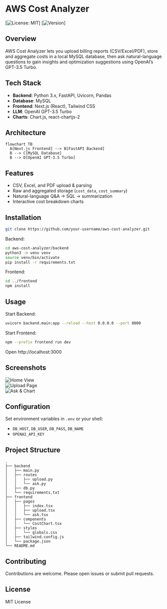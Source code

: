 # AWS Cost Analyzer

[![License: MIT](https://img.shields.io/badge/license-MIT-blue.svg)] [![Version](https://img.shields.io/badge/version-1.0.0-success)]  

## Overview

AWS Cost Analyzer lets you upload billing reports (CSV/Excel/PDF), store and aggregate costs in a local MySQL database, then ask natural-language questions to gain insights and optimization suggestions using OpenAI’s GPT-3.5 Turbo.

## Tech Stack

- **Backend**: Python 3.x, FastAPI, Uvicorn, Pandas  
- **Database**: MySQL  
- **Frontend**: Next.js (React), Tailwind CSS  
- **LLM**: OpenAI GPT-3.5 Turbo
- **Charts**: Chart.js, react-chartjs-2  

## Architecture

```mermaid
flowchart TB
  A[Next.js Frontend] --> B[FastAPI Backend]
  B --> C[MySQL Database]
  B --> D[OpenAI GPT-3.5 Turbo]
```

## Features

- CSV, Excel, and PDF upload & parsing  
- Raw and aggregated storage (`cost_data`, `cost_summary`)  
- Natural-language Q&A → SQL → summarization  
- Interactive cost breakdown charts  

## Installation

```bash
git clone https://github.com/your-username/aws-cost-analyzer.git
```

Backend:

```bash
cd aws-cost-analyzer/backend
python3 -m venv venv
source venv/bin/activate
pip install -r requirements.txt
```

Frontend:

```bash
cd ../frontend
npm install
```

## Usage

Start Backend:

```bash
uvicorn backend.main:app --reload --host 0.0.0.0 --port 8000
```

Start Frontend:

```bash
npm --prefix frontend run dev
```

Open http://localhost:3000

## Screenshots

![Home View](screenshots/home.png)  
![Upload Page](screenshots/upload.png)  
![Ask & Chart](screenshots/ask.png)  

## Configuration

Set environment variables in `.env` or your shell:

- `DB_HOST`, `DB_USER`, `DB_PASS`, `DB_NAME`  
- `OPENAI_API_KEY`

## Project Structure

```
.
├── backend
│   ├── main.py
│   ├── routes
│   │   ├── upload.py
│   │   └── ask.py
│   ├── db.py
│   └── requirements.txt
├── frontend
│   ├── pages
│   │   ├── index.tsx
│   │   ├── upload.tsx
│   │   └── ask.tsx
│   ├── components
│   │   └── CostChart.tsx
│   ├── styles
│   │   └── globals.css
│   ├── tailwind.config.js
│   └── package.json
└── README.md
```

## Contributing

Contributions are welcome. Please open issues or submit pull requests.

## License

MIT License